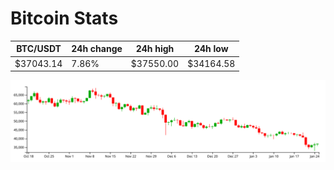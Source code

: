# Bitcoin Stats

BTC/USDT|24h change|24h high|24h low|
|---|---|---|---|
|$37043.14|7.86%|$37550.00|$34164.58|

<img src="./chart.svg">
